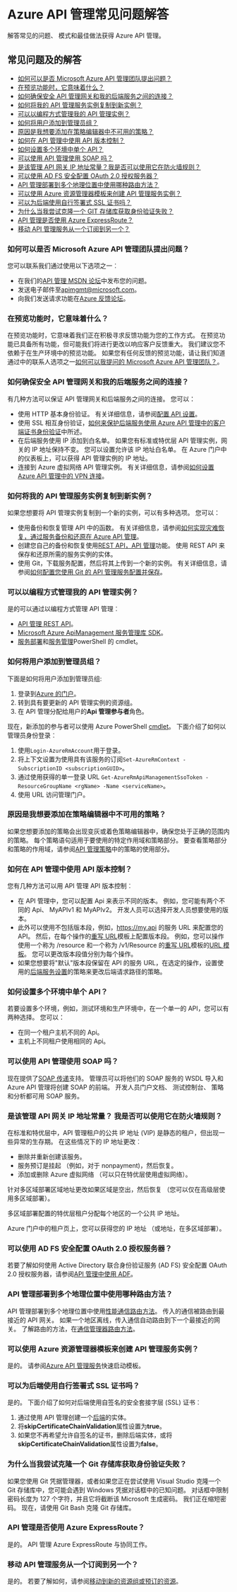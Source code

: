 <properties
    pageTitle="Azure API 管理常见问题 |Microsoft Azure"
    description="了解常见的问题、 模式以及在 Azure API 管理最佳做法的答案。"
    services="api-management"
    documentationCenter=""
    authors="miaojiang"
    manager="erikre"
    editor=""/>

<tags
    ms.service="api-management"
    ms.workload="mobile"
    ms.tgt_pltfrm="na"
    ms.devlang="na"
    ms.topic="article"
    ms.date="10/25/2016"
    ms.author="mijiang"/>

# <a name="azure-api-management-faqs"></a>Azure API 管理常见问题解答

解答常见的问题、 模式和最佳做法获得 Azure API 管理。

## <a name="frequently-asked-questions"></a>常见问题及的解答

-   [如何可以是否 Microsoft Azure API 管理团队提出问题？](#how-can-i-ask-the-microsoft-azure-api-management-team-a-question)
-   [在预览功能时，它意味着什么？](#what-does-it-mean-when-a-feature-is-in-preview)
-   [如何确保安全 API 管理网关和我的后端服务之间的连接？](#how-can-i-secure-the-connection-between-the-api-management-gateway-and-my-back-end-services)
-   [如何将我的 API 管理服务实例复制到新实例？](#how-do-i-copy-my-api-management-service-instance-to-a-new-instance)
-   [可以以编程方式管理我的 API 管理实例？](#can-i-manage-my-api-management-instance-programmatically)
-   [如何将用户添加到管理员组？](#how-do-i-add-a-user-to-the-administrators-group)
-   [原因是我想要添加在策略编辑器中不可用的策略？](#why-is-the-policy-that-i-want-to-add-unavailable-in-the-policy-editor)
-   [如何在 API 管理中使用 API 版本控制？](#how-do-i-use-api-versioning-in-api-management)
-   [如何设置多个环境中单个 API？](#how-do-i-set-up-multiple-environments-in-a-single-api)
-   [可以使用 API 管理使用 SOAP 吗？](#can-i-use-soap-with-api-management)
-   [是该管理 API 网关 IP 地址常量？我是否可以使用它在防火墙规则？](#is-the-api-management-gateway-ip-address-constant-can-i-use-it-in-firewall-rules)
-   [可以使用 AD FS 安全配置 OAuth 2.0 授权服务器？](#can-i-configure-an-oauth-20-authorization-server-with-adfs-security)
-   [API 管理部署到多个地理位置中使用哪种路由方法？](#what-routing-method-does-api-management-use-in-deployments-to-multiple-geographic-locations)
-   [可以使用 Azure 资源管理器模板来创建 API 管理服务实例？](#can-i-use-an-azure-resource-manager-template-to-create-an-api-management-service-instance)
-   [可以为后端使用自行签署式 SSL 证书吗？](#can-i-use-a-self-signed-ssl-certificate-for-a-back-end)
-   [为什么当我尝试克隆一个 GIT 存储库获取身份验证失败？](#why-do-i-get-an-authentication-failure-when-i-try-to-clone-a-git-repository)
-   [API 管理是否使用 Azure ExpressRoute？](#does-api-management-work-with-azure-expressroute)
-   [移动 API 管理服务从一个订阅到另一个？](#can-i-move-an-api-management-service-from-one-subscription-to-another)


### <a name="how-can-i-ask-the-microsoft-azure-api-management-team-a-question"></a>如何可以是否 Microsoft Azure API 管理团队提出问题？

您可以联系我们通过使用以下选项之一︰

-   在我们的[API 管理 MSDN 论坛](https://social.msdn.microsoft.com/forums/azure/home?forum=azureapimgmt)中发布您的问题。
-   发送电子邮件至<apimgmt@microsoft.com>。
-   向我们发送请求功能在[Azure 反馈论坛](https://feedback.azure.com/forums/248703-api-management)。

### <a name="what-does-it-mean-when-a-feature-is-in-preview"></a>在预览功能时，它意味着什么？

在预览功能时，它意味着我们正在积极寻求反馈功能为您的工作方式。 在预览功能已具备所有功能，但可能我们将进行更改以响应客户反馈重大。 我们建议您不依赖于在生产环境中的预览功能。 如果您有任何反馈的预览功能，请让我们知道通过中的联系人选项之一[如何可以我提问的 Microsoft Azure API 管理团队？](#how-can-i-ask-the-microsoft-azure-api-management-team-a-question)。

### <a name="how-can-i-secure-the-connection-between-the-api-management-gateway-and-my-back-end-services"></a>如何确保安全 API 管理网关和我的后端服务之间的连接？

有几种方法可以保证 API 管理网关和后端服务之间的连接。 您可以：

-   使用 HTTP 基本身份验证。 有关详细信息，请参阅[配置 API 设置](api-management-howto-create-apis.md#configure-api-settings)。
- 使用 SSL 相互身份验证，[如何来保护后端服务使用 Azure API 管理中的客户端证书身份验证](api-management-howto-mutual-certificates.md)中所述。
- 在后端服务使用 IP 添加到白名单。 如果您有标准或特优层 API 管理实例，网关的 IP 地址保持不变。 您可以设置允许该 IP 地址白名单。 在 Azure 门户中的仪表板上，可以获得 API 管理实例的 IP 地址。
- 连接到 Azure 虚拟网络 API 管理实例。 有关详细信息，请参阅[如何设置 Azure API 管理中的 VPN 连接](api-management-howto-setup-vpn.md)。

### <a name="how-do-i-copy-my-api-management-service-instance-to-a-new-instance"></a>如何将我的 API 管理服务实例复制到新实例？

如果您想要将 API 管理实例复制到一个新的实例，可以有多种选项。 您可以：

-   使用备份和恢复管理 API 中的函数。 有关详细信息，请参阅[如何实现灾难恢复，通过服务备份和还原在 Azure API 管理](api-management-howto-disaster-recovery-backup-restore.md)。
-   创建您自己的备份和恢复使用[REST API，API 管理](https://msdn.microsoft.com/library/azure/dn776326.aspx)功能。 使用 REST API 来保存和还原所需的服务实例的实体。
-   使用 Git，下载服务配置，然后将其上传到一个新的实例。 有关详细信息，请参阅[如何配置您使用 Git 的 API 管理服务配置并保存](api-management-configuration-repository-git.md)。

### <a name="can-i-manage-my-api-management-instance-programmatically"></a>可以以编程方式管理我的 API 管理实例？

是的可以通过以编程方式管理 API 管理︰

-   [API 管理 REST API](https://msdn.microsoft.com/library/azure/dn776326.aspx)。
-   [Microsoft Azure ApiManagement 服务管理库 SDK](http://aka.ms/apimsdk)。
-   [服务部署](https://msdn.microsoft.com/library/mt619282.aspx)和[服务管理](https://msdn.microsoft.com/library/mt613507.aspx)PowerShell 的 cmdlet。

### <a name="how-do-i-add-a-user-to-the-administrators-group"></a>如何将用户添加到管理员组？

下面是如何将用户添加到管理员组:

1. 登录到[Azure 的门户](https://portal.azure.com)。
2. 转到具有要更新的 API 管理实例的资源组。
3. 在 API 管理分配给用户的**Api 管理参与者**角色。

现在，新添加的参与者可以使用 Azure PowerShell [cmdlet](https://msdn.microsoft.com/library/mt613507.aspx)。 下面介绍了如何以管理员身份登录︰

1. 使用`Login-AzureRmAccount`用于登录。
2. 将上下文设置为使用具有该服务的订阅`Set-AzureRmContext -SubscriptionID <subscriptionGUID>`。
3. 通过使用获得的单一登录 URL `Get-AzureRmApiManagementSsoToken -ResourceGroupName <rgName> -Name <serviceName>`。
4. 使用 URL 访问管理门户。


### <a name="why-is-the-policy-that-i-want-to-add-unavailable-in-the-policy-editor"></a>原因是我想要添加在策略编辑器中不可用的策略？

如果您想要添加的策略会出现变灰或着色策略编辑器中，确保您处于正确的范围内的策略。 每个策略语句适用于要使用的特定作用域和策略部分。 要查看策略部分和策略的作用域，请参阅[API 管理策略](https://msdn.microsoft.com/library/azure/dn894080.aspx)中的策略的使用部分。


### <a name="how-do-i-use-api-versioning-in-api-management"></a>如何在 API 管理中使用 API 版本控制？

您有几种方法可以用 API 管理 API 版本控制︰

-   在 API 管理中，您可以配置 Api 来表示不同的版本。 例如，您可能有两个不同的 Api、 MyAPIv1 和 MyAPIv2。 开发人员可以选择开发人员想要使用的版本。
-   此外可以使用不包括版本段，例如，https://my.api 的服务 URL 来配置您的 API。 然后，在每个操作的[重写 URL](https://msdn.microsoft.com/library/azure/dn894083.aspx#RewriteURL)模板上配置版本段。 例如，您可以操作使用一个称为 /resource 和一个称为 /v1/Resource 的[重写 URL](api-management-howto-add-operations.md#rewrite-url-template)模板的[URL 模板](api-management-howto-add-operations.md#url-template)。 您可以更改版本段值分别为每个操作。
-   如果您想要将"默认"版本段保留在 API 的服务 URL，在选定的操作，设置使用的[后端服务设置](https://msdn.microsoft.com/library/azure/dn894083.aspx#SetBackendService)的策略来更改后端请求路径的策略。

### <a name="how-do-i-set-up-multiple-environments-in-a-single-api"></a>如何设置多个环境中单个 API？

若要设置多个环境，例如，测试环境和生产环境中，在一个单一的 API，您可以有两种选择。 您可以：

-   在同一个租户主机不同的 Api。
-   主机上不同租户使用相同的 Api。

### <a name="can-i-use-soap-with-api-management"></a>可以使用 API 管理使用 SOAP 吗？

现在提供了[SOAP 传递](http://blogs.msdn.microsoft.com/apimanagement/2016/10/13/soap-pass-through/)支持。 管理员可以将他们的 SOAP 服务的 WSDL 导入和 Azure API 管理将创建 SOAP 的前端。 开发人员门户文档、 测试控制台、 策略和分析都可用 SOAP 服务。

### <a name="is-the-api-management-gateway-ip-address-constant-can-i-use-it-in-firewall-rules"></a>是该管理 API 网关 IP 地址常量？ 我是否可以使用它在防火墙规则？

在标准和特优层中，API 管理租户的公共 IP 地址 (VIP) 是静态的租户，但出现一些异常的生存期。 在这些情况下的 IP 地址更改︰

-   删除并重新创建该服务。
-   服务预订是挂起 （例如，对于 nonpayment)，然后恢复。
-   添加或删除 Azure 虚拟网络 （可以只在特优层使用虚拟网络）。

针对多区域部署区域地址更改如果区域是空出，然后恢复 （您可以仅在高级层使用多区域部署）。

多区域部署配置的特优层租户分配每个地区的一个公共 IP 地址。

Azure 门户中的租户页上，您可以获得您的 IP 地址 （或地址，在多区域部署）。

### <a name="can-i-configure-an-oauth-20-authorization-server-with-ad-fs-security"></a>可以使用 AD FS 安全配置 OAuth 2.0 授权服务器？

若要了解如何使用 Active Directory 联合身份验证服务 (AD FS) 安全配置 OAuth 2.0 授权服务器，请参阅[API 管理中使用 ADF](https://phvbaars.wordpress.com/2016/02/06/using-adfs-in-api-management/)。

### <a name="what-routing-method-does-api-management-use-in-deployments-to-multiple-geographic-locations"></a>API 管理部署到多个地理位置中使用哪种路由方法？

API 管理部署到多个地理位置中使用[性能通信路由方法](../traffic-manager/traffic-manager-routing-methods.md#performance-traffic-routing-method)。 传入的通信被路由到最接近的 API 网关。 如果一个地区离线，传入通信自动路由到下一个最接近的网关。 了解路由的方法，在[通信管理器路由方法](../traffic-manager/traffic-manager-routing-methods.md)。

### <a name="can-i-use-an-azure-resource-manager-template-to-create-an-api-management-service-instance"></a>可以使用 Azure 资源管理器模板来创建 API 管理服务实例？

是的。 请参阅[Azure API 管理服务](http://aka.ms/apimtemplate)快速启动模板。

### <a name="can-i-use-a-self-signed-ssl-certificate-for-a-back-end"></a>可以为后端使用自行签署式 SSL 证书吗？

是的。 下面介绍了如何对后端使用自签名的安全套接字层 (SSL) 证书︰

1. 通过使用 API 管理创建一个[后端](https://msdn.microsoft.com/library/azure/dn935030.aspx)的实体。
2. 将**skipCertificateChainValidation**属性设置为**true**。
3. 如果您不再希望允许自签名的证书，删除后端实体，或将**skipCertificateChainValidation**属性设置为**false**。

### <a name="why-do-i-get-an-authentication-failure-when-i-try-to-clone-a-git-repository"></a>为什么当我尝试克隆一个 Git 存储库获取身份验证失败？

如果您使用 Git 凭据管理器，或者如果您正在尝试使用 Visual Studio 克隆一个 Git 存储库中，您可能会遇到 Windows 凭据对话框中的已知问题。 对话框中限制密码长度为 127 个字符，并且它将截断该 Microsoft 生成密码。 我们正在缩短密码。 现在，请使用 Git Bash 克隆 Git 存储库。

### <a name="does-api-management-work-with-azure-expressroute"></a>API 管理是否使用 Azure ExpressRoute？

是的。 API 管理 Azure ExpressRoute 与协同工作。

### <a name="can-i-move-an-api-management-service-from-one-subscription-to-another"></a>移动 API 管理服务从一个订阅到另一个？

是的。 若要了解如何，请参阅[移动到新的资源组或预订的资源](../resource-group-move-resources.md)。
